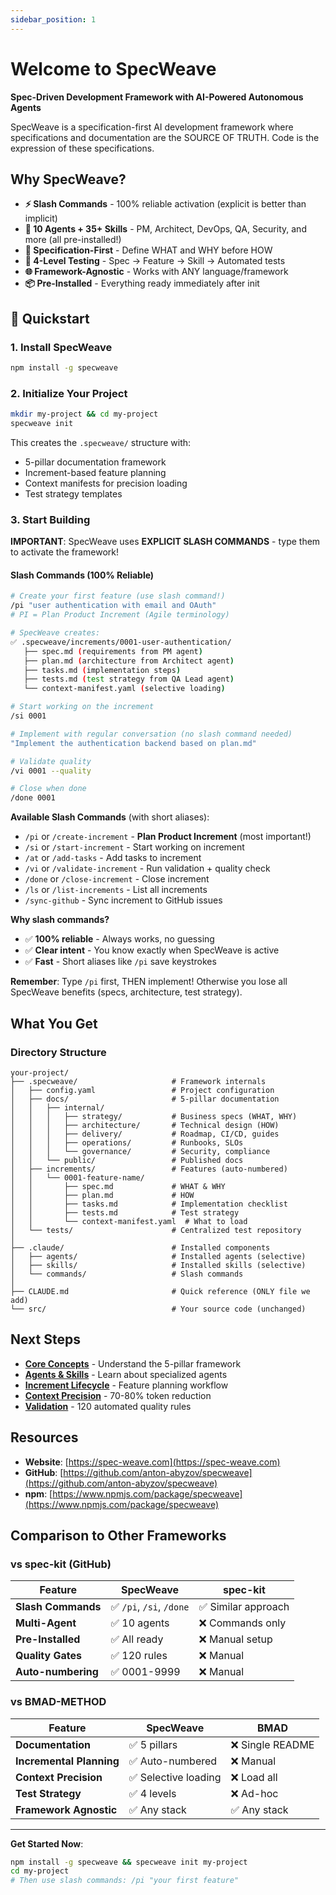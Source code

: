 ```yaml
---
sidebar_position: 1
---
```


# Welcome to SpecWeave

**Spec-Driven Development Framework with AI-Powered Autonomous Agents**

SpecWeave is a specification-first AI development framework where specifications and documentation are the SOURCE OF TRUTH. Code is the expression of these specifications.

## Why SpecWeave?

- **⚡ Slash Commands** - 100% reliable activation (explicit is better than implicit)
- **🤖 10 Agents + 35+ Skills** - PM, Architect, DevOps, QA, Security, and more (all pre-installed!)
- **📝 Specification-First** - Define WHAT and WHY before HOW
- **🧪 4-Level Testing** - Spec → Feature → Skill → Automated tests
- **🌐 Framework-Agnostic** - Works with ANY language/framework
- **📦 Pre-Installed** - Everything ready immediately after init

## 🚀 Quickstart

### 1. Install SpecWeave

```bash
npm install -g specweave
```

### 2. Initialize Your Project

```bash
mkdir my-project && cd my-project
specweave init
```

This creates the `.specweave/` structure with:
- 5-pillar documentation framework
- Increment-based feature planning
- Context manifests for precision loading
- Test strategy templates

### 3. Start Building

**IMPORTANT**: SpecWeave uses **EXPLICIT SLASH COMMANDS** - type them to activate the framework!

#### **Slash Commands (100% Reliable)**

```bash
# Create your first feature (use slash command!)
/pi "user authentication with email and OAuth"
# PI = Plan Product Increment (Agile terminology)

# SpecWeave creates:
✅ .specweave/increments/0001-user-authentication/
   ├── spec.md (requirements from PM agent)
   ├── plan.md (architecture from Architect agent)
   ├── tasks.md (implementation steps)
   ├── tests.md (test strategy from QA Lead agent)
   └── context-manifest.yaml (selective loading)

# Start working on the increment
/si 0001

# Implement with regular conversation (no slash command needed)
"Implement the authentication backend based on plan.md"

# Validate quality
/vi 0001 --quality

# Close when done
/done 0001
```

**Available Slash Commands** (with short aliases):
- `/pi` or `/create-increment` - **Plan Product Increment** (most important!)
- `/si` or `/start-increment` - Start working on increment
- `/at` or `/add-tasks` - Add tasks to increment
- `/vi` or `/validate-increment` - Run validation + quality check
- `/done` or `/close-increment` - Close increment
- `/ls` or `/list-increments` - List all increments
- `/sync-github` - Sync increment to GitHub issues

**Why slash commands?**
- ✅ **100% reliable** - Always works, no guessing
- ✅ **Clear intent** - You know exactly when SpecWeave is active
- ✅ **Fast** - Short aliases like `/pi` save keystrokes

**Remember**: Type `/pi` first, THEN implement! Otherwise you lose all SpecWeave benefits (specs, architecture, test strategy).

## What You Get

### Directory Structure
```
your-project/
├── .specweave/                     # Framework internals
│   ├── config.yaml                 # Project configuration
│   ├── docs/                       # 5-pillar documentation
│   │   ├── internal/
│   │   │   ├── strategy/           # Business specs (WHAT, WHY)
│   │   │   ├── architecture/       # Technical design (HOW)
│   │   │   ├── delivery/           # Roadmap, CI/CD, guides
│   │   │   ├── operations/         # Runbooks, SLOs
│   │   │   └── governance/         # Security, compliance
│   │   └── public/                 # Published docs
│   ├── increments/                 # Features (auto-numbered)
│   │   └── 0001-feature-name/
│   │       ├── spec.md             # WHAT & WHY
│   │       ├── plan.md             # HOW
│   │       ├── tasks.md            # Implementation checklist
│   │       ├── tests.md            # Test strategy
│   │       └── context-manifest.yaml  # What to load
│   └── tests/                      # Centralized test repository
│
├── .claude/                        # Installed components
│   ├── agents/                     # Installed agents (selective)
│   ├── skills/                     # Installed skills (selective)
│   └── commands/                   # Slash commands
│
├── CLAUDE.md                       # Quick reference (ONLY file we add)
└── src/                            # Your source code (unchanged)
```

## Next Steps

- **[Core Concepts](./tutorial-basics/core-concepts)** - Understand the 5-pillar framework
- **[Agents & Skills](./tutorial-basics/agents-skills)** - Learn about specialized agents
- **[Increment Lifecycle](./tutorial-basics/increment-lifecycle)** - Feature planning workflow
- **[Context Precision](./tutorial-basics/context-precision)** - 70-80% token reduction
- **[Validation](./tutorial-basics/validation)** - 120 automated quality rules

## Resources

- **Website**: [https://spec-weave.com](https://spec-weave.com)
- **GitHub**: [https://github.com/anton-abyzov/specweave](https://github.com/anton-abyzov/specweave)
- **npm**: [https://www.npmjs.com/package/specweave](https://www.npmjs.com/package/specweave)

## Comparison to Other Frameworks

### vs **spec-kit** (GitHub)

| Feature | SpecWeave | spec-kit |
|---------|-----------|----------|
| **Slash Commands** | ✅ `/pi`, `/si`, `/done` | ✅ Similar approach |
| **Multi-Agent** | ✅ 10 agents | ❌ Commands only |
| **Pre-Installed** | ✅ All ready | ❌ Manual setup |
| **Quality Gates** | ✅ 120 rules | ❌ Manual |
| **Auto-numbering** | ✅ 0001-9999 | ❌ Manual |

### vs **BMAD-METHOD**

| Feature | SpecWeave | BMAD |
|---------|-----------|------|
| **Documentation** | ✅ 5 pillars | ❌ Single README |
| **Incremental Planning** | ✅ Auto-numbered | ❌ Manual |
| **Context Precision** | ✅ Selective loading | ❌ Load all |
| **Test Strategy** | ✅ 4 levels | ❌ Ad-hoc |
| **Framework Agnostic** | ✅ Any stack | ✅ Any stack |

---

**Get Started Now**:
```bash
npm install -g specweave && specweave init my-project
cd my-project
# Then use slash commands: /pi "your first feature"
```
